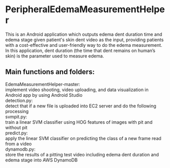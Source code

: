 # PeripheralEdemaMeasurementHelper
This is an Android application which outputs edema dent duration time and edema stage given patient's skin dent video as the input, providing patients with a cost-effective and user-friendly way to do the edema measurement. In this application, dent duration (the time that dent remains on human’s skin) is the parameter used to measure edema. 
## Main functions and folders:
EdemaMeasurementHelper-master:   
                  implement video shooting, video uploading, and data visualization in Android app by using Android Studio  
detection.py:  
        detect that if a new file is uploaded into EC2 server and do the following processing  
svmpit.py:  
        train a linear SVM classifier using HOG features of images with pit and without pit  
predict.py:  
        apply the linear SVM classifier on predicting the class of a new frame read from a video  
dynamodb.py:  
        store the results of a pitting test video including edema dent duration and edema stage into AWS DynamoDB  
